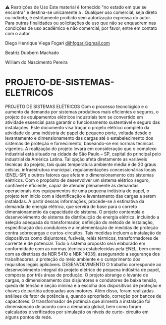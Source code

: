 ⚠️ Restrições de Uso
Este material é fornecido "no estado em que se encontra" e destina-se unicamente a . Qualquer uso comercial, seja direto ou indireto, é estritamente proibido sem autorização expressa do autor.
Para outras finalidades ou solicitações de uso que não se enquadrem nas condições de uso acadêmico e não comercial, por favor, entre em contato com o autor.

Diego Henrique Viega Fogari
diihfogari@gmail.com



Beatriz Dubbern Machado



William do Nascimento Pereira

# PROJETO-DE-SISTEMAS-ELETRICOS
PROJETO DE SISTEMAS ELÉTRICOS
Com o processo tecnológico e o aumento da demanda por sistemas
produtivos mais eficientes e seguros, o projeto de equipamentos elétricos
industriais tem se convertido em atividade essencial para garantir o
funcionamento sustentável e seguro das instalações. Este documento visa
traçar o projeto elétrico completo da atividade de uma indústria de papel de
pequeno porte, voltada desde o levantamento e dimensionamento das cargas
até o estabelecimento dos sistemas de proteção e fornecimento, baseando-se
em normas técnicas vigentes.
A realização do projeto levará em consideração que o complexo industrial
está situado na cidade de São Paulo – SP, capital do principal polo industrial da
América Latina. Tal opção afeta diretamente as variáveis técnicas do projeto,
tais quais temperatura ambiente média é de 20 graus celsius, infraestrutura
municipal, regulamentações concessionárias locais (ENEL-SP) e outros fatores
que afetam o dimensionamento dos sistemas elétricos.
Com o propósito de desenvolver um sistema elétrico seguro, confiável e
eficiente, capaz de atender plenamente às demandas operacionais dos
equipamentos de uma pequena indústria de papel, o projeto tem início com a
identificação e levantamento das cargas a serem instaladas. A partir dessas
informações, procede-se à estimativa da demanda de energia elétrica, que
servirá de base para o correto dimensionamento da capacidade do sistema.
O projeto contempla o desenvolvimento do sistema de distribuição de
energia elétrica, incluindo a seleção adequada do transformador, definição do
método de instalação, especificação dos condutores e a implementação de
medidas de proteção contra sobrecargas e curtos-circuitos. Tais medidas
incluem a instalação de dispositivos como disjuntores, fusíveis, relés térmicos,
transformadores de corrente e de potencial.
Todo o sistema proposto será elaborado em conformidade com as normas
técnicas estabelecidas pela ENEL, bem como com as diretrizes da NBR 5410 e
NBR 14039, assegurando a segurança dos trabalhadores, a proteção do meio
ambiente e o cumprimento dos requisitos legais aplicáveis.
DESENVOLVIMENTO
O trabalho corresponde ao desenvolvimento integral do projeto elétrico de
pequena indústria de papel, composta por três áreas de produção. O projeto
abrange o levante de cargas, o dimensionamento dos disjuntores e condutores
de baixa tensão, queda de tensão e seção mínima e a escolha dos dispositivos
de proteção e chaves de partida adequadas aos motores.
Além disso, foram realizadas análises de fator de potência e, quando
apropriado, correção por bancos de capacitores. O transformador de potência
que alimenta a instalação foi dimensionado de acordo com a demanda global,
bem como foram calculados e verificados por simulação os níveis de curto-
circuito em alguns pontos da rede.
